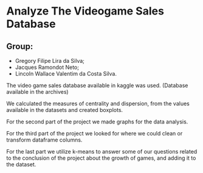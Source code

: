 # Analyze The Videogame Sales Database
## Group:
- Gregory Filipe Lira da Silva;
- Jacques Ramondot Neto;
- Lincoln Wallace Valentim da Costa Silva.
      
      
The video game sales database available in kaggle was used. (Database available in the archives)

We calculated the measures of centrality and dispersion, from the values ​​available in the datasets and created boxplots.

For the second part of the project we made graphs for the data analysis.

For the third part of the project we looked for where we could clean or transform dataframe columns.

For the last part we utilize k-means to answer some of our questions related to the conclusion of the project about the growth of games, and adding it to the dataset.
